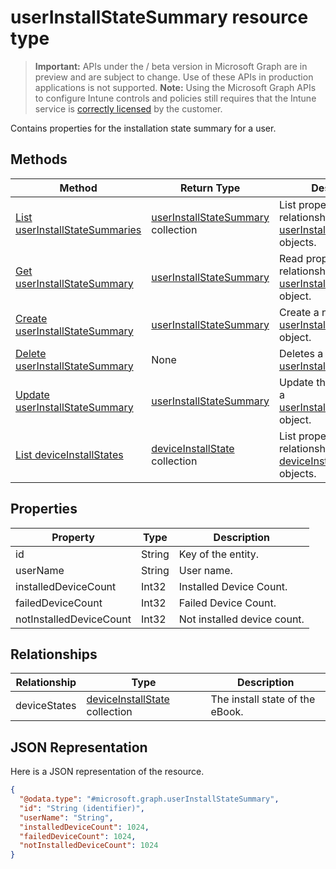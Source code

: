﻿# userInstallStateSummary resource type

> **Important:** APIs under the / beta version in Microsoft Graph are in preview and are subject to change. Use of these APIs in production applications is not supported.
> **Note:** Using the Microsoft Graph APIs to configure Intune controls and policies still requires that the Intune service is [correctly licensed](https://go.microsoft.com/fwlink/?linkid=839381) by the customer.

Contains properties for the installation state summary for a user.
## Methods
|Method|Return Type|Description|
|---|---|---|
|[List userInstallStateSummaries](../api/intune_books_userinstallstatesummary_list.md)|[userInstallStateSummary](../resources/intune_books_userinstallstatesummary.md) collection|List properties and relationships of the [userInstallStateSummary](../resources/intune_books_userinstallstatesummary.md) objects.|
|[Get userInstallStateSummary](../api/intune_books_userinstallstatesummary_get.md)|[userInstallStateSummary](../resources/intune_books_userinstallstatesummary.md)|Read properties and relationships of the [userInstallStateSummary](../resources/intune_books_userinstallstatesummary.md) object.|
|[Create userInstallStateSummary](../api/intune_books_userinstallstatesummary_create.md)|[userInstallStateSummary](../resources/intune_books_userinstallstatesummary.md)|Create a new [userInstallStateSummary](../resources/intune_books_userinstallstatesummary.md) object.|
|[Delete userInstallStateSummary](../api/intune_books_userinstallstatesummary_delete.md)|None|Deletes a [userInstallStateSummary](../resources/intune_books_userinstallstatesummary.md).|
|[Update userInstallStateSummary](../api/intune_books_userinstallstatesummary_update.md)|[userInstallStateSummary](../resources/intune_books_userinstallstatesummary.md)|Update the properties of a [userInstallStateSummary](../resources/intune_books_userinstallstatesummary.md) object.|
|[List deviceInstallStates](../api/intune_books_deviceinstallstate_list.md)|[deviceInstallState](../resources/intune_books_deviceinstallstate.md) collection|List properties and relationships of the [deviceInstallState](../resources/intune_books_deviceinstallstate.md) objects.|

## Properties
|Property|Type|Description|
|---|---|---|
|id|String|Key of the entity.|
|userName|String|User name.|
|installedDeviceCount|Int32|Installed Device Count.|
|failedDeviceCount|Int32|Failed Device Count.|
|notInstalledDeviceCount|Int32|Not installed device count.|

## Relationships
|Relationship|Type|Description|
|---|---|---|
|deviceStates|[deviceInstallState](../resources/intune_books_deviceinstallstate.md) collection|The install state of the eBook.|

## JSON Representation
Here is a JSON representation of the resource.
<!-- {
  "blockType": "resource",
  "keyProperty": "id",
  "@odata.type": "microsoft.graph.userInstallStateSummary"
}
-->
```json
{
  "@odata.type": "#microsoft.graph.userInstallStateSummary",
  "id": "String (identifier)",
  "userName": "String",
  "installedDeviceCount": 1024,
  "failedDeviceCount": 1024,
  "notInstalledDeviceCount": 1024
}
```



